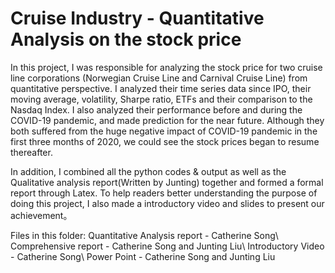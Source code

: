# Cruise Industry - Quantitative Analysis on the stock price
    
In this project, I was responsible for analyzing the stock price for two cruise line corporations (Norwegian Cruise Line and Carnival Cruise Line) from quantitative perspective. I analyzed their time series data since IPO, their moving average, volatility, Sharpe ratio, ETFs and their comparison to the Nasdaq Index. I also analyzed their performance before and during the COVID-19 pandemic, and made prediction for the near future. Although they both suffered from the huge negative impact of COVID-19 pandemic in the first three months of 2020, we could see the stock prices began to resume thereafter. 

In addition, I combined all the python codes & output as well as the Qualitative analysis report(Written by Junting) together and formed a formal report through Latex. To help readers better understanding the purpose of doing this project, I also made a introductory video and slides to present our achievement。 

Files in this folder:
Quantitative Analysis report - Catherine Song\\
Comprehensive report - Catherine Song and Junting Liu\\
Introductory Video - Catherine Song\\
Power Point - Catherine Song and Junting Liu

